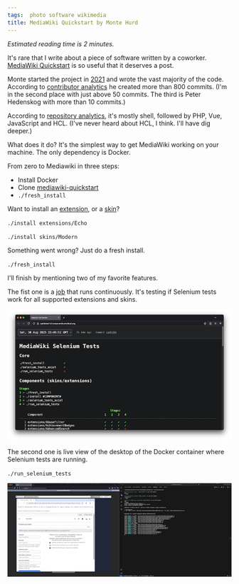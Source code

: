```yaml
---
tags:  photo software wikimedia
title: MediaWiki Quickstart by Monte Hurd
---
```

*Estimated reading time is 2 minutes.*

It's rare that I write about a piece of software written by a coworker. [MediaWiki Quickstart](https://gitlab.wikimedia.org/repos/test-platform/mediawiki-quickstart) is so useful that it deserves a post.

Monte started the project in [2021](https://gitlab.wikimedia.org/repos/test-platform/mediawiki-quickstart/-/commit/268cf40b867266a93da1f08e3bb7b7d5d8a9a58c) and wrote the vast majority of the code. According to [contributor analytics](https://gitlab.wikimedia.org/repos/test-platform/mediawiki-quickstart/-/graphs/main?ref_type=heads) he created more than 800 commits. (I'm in the second place with just above 50 commits. The third is Peter Hedenskog with more than 10 commits.)

According to [repository analytics](https://gitlab.wikimedia.org/repos/test-platform/mediawiki-quickstart/-/graphs/main/charts), it's mostly shell, followed by PHP, Vue, JavaScript and HCL. (I've never heard about HCL, I think. I'll have dig deeper.)

What does it do? It's the simplest way to get MediaWiki working on your machine. The only dependency is Docker.

From zero to Mediawiki in three steps:

- Install Docker
- Clone [mediawiki-quickstart](https://gitlab.wikimedia.org/repos/test-platform/mediawiki-quickstart)
- `./fresh_install`

Want to install an [extension](https://gitlab.wikimedia.org/repos/test-platform/mediawiki-quickstart/-/tree/main/extensions), or a [skin](https://gitlab.wikimedia.org/repos/test-platform/mediawiki-quickstart/-/tree/main/skins)?

`./install extensions/Echo`

`./install skins/Modern`

Something went wrong? Just do a fresh install.

`./fresh_install`

I'll finish by mentioning two of my favorite features.

The fist one is a [job](https://quickstart-ci-components.wmcloud.org/) that runs continuously. It's testing if Selenium tests work for all supported extensions and skins.

![MediaWiki Quickstart CI](assets/2025/mediawiki-quickstart/ci.png "MediaWiki Quickstart CI")

The second one is live view of the desktop of the Docker container where Selenium tests are running.

`./run_selenium_tests`

![MediaWiki Quickstart run_selenium_tests](assets/2025/mediawiki-quickstart/selenium.png "MediaWiki Quickstart run_selenium_tests")